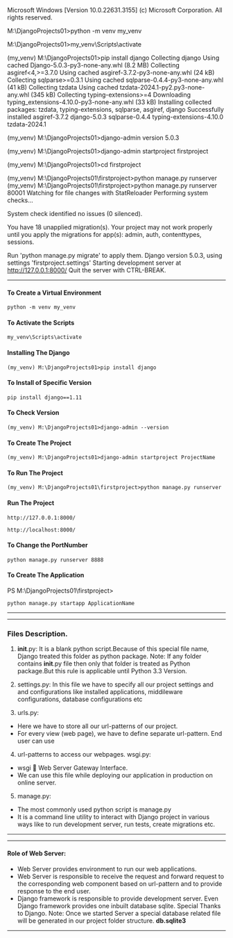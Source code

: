 <!-- @format -->

Microsoft Windows [Version 10.0.22631.3155]
(c) Microsoft Corporation. All rights reserved.

M:\DjangoProjects01>python -m venv my_venv

M:\DjangoProjects01>my_venv\Scripts\activate

(my_venv) M:\DjangoProjects01>pip install django
Collecting django
Using cached Django-5.0.3-py3-none-any.whl (8.2 MB)
Collecting asgiref<4,>=3.7.0
Using cached asgiref-3.7.2-py3-none-any.whl (24 kB)
Collecting sqlparse>=0.3.1
Using cached sqlparse-0.4.4-py3-none-any.whl (41 kB)
Collecting tzdata
Using cached tzdata-2024.1-py2.py3-none-any.whl (345 kB)
Collecting typing-extensions>=4
Downloading typing_extensions-4.10.0-py3-none-any.whl (33 kB)
Installing collected packages: tzdata, typing-extensions, sqlparse, asgiref, django
Successfully installed asgiref-3.7.2 django-5.0.3 sqlparse-0.4.4 typing-extensions-4.10.0 tzdata-2024.1

(my_venv) M:\DjangoProjects01>django-admin version
5.0.3

(my_venv) M:\DjangoProjects01>django-admin startproject firstproject

(my_venv) M:\DjangoProjects01>cd firstproject

(my_venv) M:\DjangoProjects01\firstproject>python manage.py runserver
(my_venv) M:\DjangoProjects01\firstproject>python manage.py runserver 80001
Watching for file changes with StatReloader
Performing system checks...

System check identified no issues (0 silenced).

You have 18 unapplied migration(s). Your project may not work properly until you apply the migrations for app(s): admin, auth, contenttypes, sessions.

Run 'python manage.py migrate' to apply them.
Django version 5.0.3, using settings 'firstproject.settings'
Starting development server at http://127.0.0.1:8000/
Quit the server with CTRL-BREAK.

---

#### To Create a Virtual Environment

```
python -m venv my_venv
```

#### To Activate the Scripts

```
my_venv\Scripts\activate
```

#### Installing The Django

```
(my_venv) M:\DjangoProjects01>pip install django
```

#### To Install of Specific Version

```
pip install django==1.11
```

#### To Check Version

```
(my_venv) M:\DjangoProjects01>django-admin --version
```

#### To Create The Project

```
(my_venv) M:\DjangoProjects01>django-admin startproject ProjectName
```

#### To Run The Project

```
(my_venv) M:\DjangoProjects01\firstproject>python manage.py runserver
```

#### Run The Project

```
http://127.0.0.1:8000/

http://localhost:8000/
```

#### To Change the PortNumber

```
python manage.py runserver 8888
```

#### To Create The Application

PS M:\DjangoProjects01\firstproject>

```
python manage.py startapp ApplicationName
```

---

---

### Files Description.

1. **init**.py:
   It is a blank python script.Because of this special file name, Django treated this folder as
   python package.
   Note: If any folder contains **init**.py file then only that folder is treated as Python
   package.But this rule is applicable until Python 3.3 Version.

2. settings.py:
   In this file we have to specify all our project settings and and configurations like
   installed applications, middileware configurations, database configurations etc

3. urls.py:

- Here we have to store all our url-patterns of our project.
- For every view (web page), we have to define separate url-pattern. End user can use

4. url-patterns to access our webpages.
   wsgi.py:

- wsgi  Web Server Gateway Interface.
- We can use this file while deploying our application in production on online server.

5. manage.py:

- The most commonly used python script is manage.py
- It is a command line utility to interact with Django project in various ways like to run
  development server, run tests, create migrations etc.

---

---

#### Role of Web Server:

- Web Server provides environment to run our web applications.
- Web Server is responsible to receive the request and forward request to the
  corresponding web component based on url-pattern and to provide response to the
  end user.
- Django framework is responsible to provide development server. Even Django
  framework provides one inbuilt database sqlite. Special Thanks to Django.
  Note: Once we started Server a special database related file will be generated in our
  project folder structure.
  **db.sqlite3**

---


